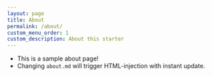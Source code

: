 ```yaml
---
layout: page
title: About
permalink: /about/
custom_menu_order: 1
custom_description: About this starter
---
```


* This is a sample about page!
* Changing `about.md` will trigger HTML-injection with instant update. 
